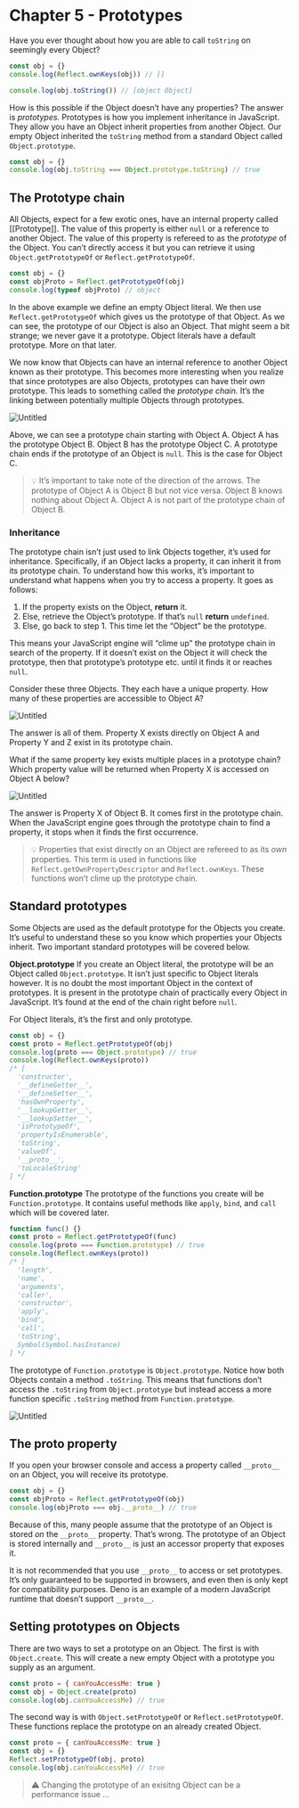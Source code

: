 # Chapter 5 - Prototypes

Have you ever thought about how you are able to call `toString` on seemingly every Object? 

```jsx
const obj = {}
console.log(Reflect.ownKeys(obj)) // []

console.log(obj.toString()) // [object Object]
```

How is this possible if the Object doesn’t have any properties? The answer is *prototypes.* Prototypes is how you implement inheritance in JavaScript. They allow you have an Object inherit properties from another Object. Our empty Object inherited the `toString` method from a standard Object called `Object.prototype`.

```jsx
const obj = {}
console.log(obj.toString === Object.prototype.toString) // true
```

## The Prototype chain

All Objects, expect for a few exotic ones, have an internal property called [[Prototype]]. The value of this property is either `null` or a reference to another Object. The value of this property is refereed to as the *prototype* of the Object. You can’t directly access it but you can retrieve it using `Object.getPrototypeOf` or `Reflect.getPrototypeOf`.

```jsx
const obj = {}
const objProto = Reflect.getPrototypeOf(obj)
console.log(typeof objProto) // object
```

In the above example we define an empty Object literal. We then use `Reflect.getPrototypeOf` which gives us the prototype of that Object. As we can see, the prototype of our Object is also an Object. That might seem a bit strange; we never gave it a prototype. Object literals have a default prototype. More on that later. 

We now know that Objects can have an internal reference to another Object known as their prototype. This becomes more interesting when you realize that since prototypes are also Objects, prototypes can have their *own* prototype. This leads to something called the *prototype chain.* It’s the linking between potentially multiple Objects through prototypes.

![Untitled](Advanced%20J%207b5fc/Untitled%201.png)

Above, we can see a prototype chain starting with Object A. Object A has the prototype Object B. Object B has the prototype Object C. A prototype chain ends if the prototype of an Object is `null`. This is the case for Object C.


>💡 It’s important to take note of the direction of the arrows. The prototype of Object A is Object B but not vice versa. Object B knows nothing about Object A. Object A is not part of the prototype chain of Object B.
>

### Inheritance

The prototype chain isn’t just used to link Objects together, it’s used for inheritance. Specifically, if an Object lacks a property, it can inherit it from its prototype chain. To understand how this works, it’s important to understand what happens when you try to access a property. It goes as follows:

1. If the property exists on the Object, **return** it.
2. Else, retrieve the Object’s prototype. If that’s `null` **return** `undefined`.
3. Else, go back to step 1. This time let the “Object” be the prototype.

This means your JavaScript engine will “clime up” the prototype chain in search of the property. If it doesn’t exist on the Object it will check the prototype, then that prototype’s prototype etc. until it finds it or reaches `null`. 

Consider these three Objects. They each have a unique property. How many of these properties are accessible to Object A?

![Untitled](Advanced%20J%207b5fc/Untitled%202.png)

The answer is all of them. Property X exists directly on Object A and Property Y and Z exist in its prototype chain.

What if the same property key exists multiple places in a prototype chain? Which property value will be returned when Property X is accessed on Object A below?

![Untitled](Advanced%20J%207b5fc/Untitled%203.png)

The answer is Property X of Object B. It comes first in the prototype chain. When the JavaScript engine goes through the prototype chain to find a property, it stops when it finds the first occurrence.

>💡 Properties that exist directly on an Object are refereed to as its *own* properties. This term is used in functions like `Reflect.getOwnPropertyDescriptor` and `Reflect.ownKeys`. These functions won’t clime up the prototype chain.
>

## Standard prototypes

Some Objects are used as the default prototype for the Objects you create. It’s useful to understand these so you know which properties your Objects inherit. Two important standard prototypes will be covered below.

**Object.prototype**
If you create an Object literal, the prototype will be an Object called `Object.prototype`. It isn’t just specific to Object literals however. It is no doubt the most important Object in the context of prototypes. It is present in the prototype chain of practically every Object in JavaScript. It’s found at the end of the chain right before `null`.

For Object literals, it’s the first and only prototype.

```jsx
const obj = {}
const proto = Reflect.getPrototypeOf(obj)
console.log(proto === Object.prototype) // true
console.log(Reflect.ownKeys(proto))
/* [
  'constructor',
  '__defineGetter__',
  '__defineSetter__',
  'hasOwnProperty',
  '__lookupGetter__',
  '__lookupSetter__',
  'isPrototypeOf',
  'propertyIsEnumerable',
  'toString',
  'valueOf',
  '__proto__',
  'toLocaleString'
] */
```

**Function.prototype**
The prototype of the functions you create will be `Function.prototype`. It contains useful methods like `apply`, `bind`, and `call` which will be covered later.

```jsx
function func() {}
const proto = Reflect.getPrototypeOf(func)
console.log(proto === Function.prototype) // true
console.log(Reflect.ownKeys(proto))
/* [
  'length',
  'name',
  'arguments',
  'caller',
  'constructor',
  'apply',
  'bind',
  'call',
  'toString',
  Symbol(Symbol.hasInstance)
] */
```

The prototype of `Function.prototype` is `Object.prototype`. Notice how both Objects contain a method `.toString`. This means that functions don’t access the `.toString` from `Object.prototype` but instead access a more function specific `.toString` method from `Function.prototype`.

![Untitled](Advanced%20J%207b5fc/Untitled%204.png)

## The **__proto__ property**

If you open your browser console and access a property called `__proto__` on an Object, you will receive its prototype. 

```jsx
const obj = {}
const objProto = Reflect.getPrototypeOf(obj)
console.log(objProto === obj.__proto__) // true
```

Because of this, many people assume that the prototype of an Object is stored *on* the `__proto__` property. That’s wrong. The prototype of an Object is stored internally and `__proto__` is just an accessor property that exposes it.

It is not recommended that you use `__proto__` to access or set prototypes. It’s only guaranteed to be supported in browsers, and even then is only kept for compatibility purposes. Deno is an example of a modern JavaScript runtime that doesn’t support `__proto__`.

## Setting prototypes on Objects

There are two ways to set a prototype on an Object. The first is with `Object.create`. This will create a new empty Object with a prototype you supply as an argument.

```jsx
const proto = { canYouAccessMe: true }
const obj = Object.create(proto)
console.log(obj.canYouAccessMe) // true
```

The second way is with `Object.setPrototypeOf` or `Reflect.setPrototypeOf`. These functions replace the prototype on an already created Object.

```jsx
const proto = { canYouAccessMe: true }
const obj = {}
Reflect.setPrototypeOf(obj, proto)
console.log(obj.canYouAccessMe) // true
```

> ⚠️ Changing the prototype of an exisitng Object can be a performance issue ...
>
